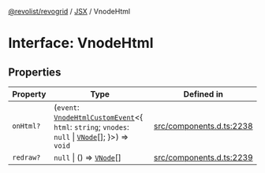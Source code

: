 [@revolist/revogrid](README.md) / [JSX](Namespace.JSX.md) / VnodeHtml

# Interface: VnodeHtml

## Properties

| Property | Type | Defined in |
| ------ | ------ | ------ |
| `onHtml?` | (`event`: [`VnodeHtmlCustomEvent`](Interface.VnodeHtmlCustomEvent.md)\<\{ `html`: `string`; `vnodes`: `null` \| [`VNode`](Interface.VNode.md)[]; \}\>) => `void` | [src/components.d.ts:2238](https://github.com/revolist/revogrid/blob/2ea7abe619348281bd56e0a8ea657ffef9c19154/src/components.d.ts#L2238) |
| `redraw?` | `null` \| () => [`VNode`](Interface.VNode.md)[] | [src/components.d.ts:2239](https://github.com/revolist/revogrid/blob/2ea7abe619348281bd56e0a8ea657ffef9c19154/src/components.d.ts#L2239) |
